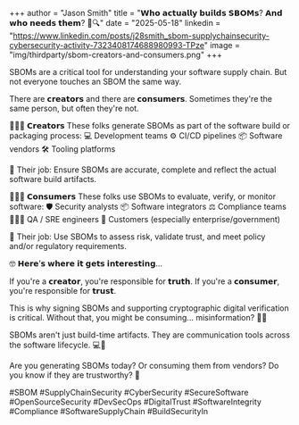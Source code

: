 +++
author = "Jason Smith"
title = "𝗪𝗵𝗼 𝗮𝗰𝘁𝘂𝗮𝗹𝗹𝘆 𝗯𝘂𝗶𝗹𝗱𝘀 𝗦𝗕𝗢𝗠𝘀? 𝗔𝗻𝗱 𝘄𝗵𝗼 𝗻𝗲𝗲𝗱𝘀 𝘁𝗵𝗲𝗺? 🤔🔍"
date = "2025-05-18"
linkedin = "https://www.linkedin.com/posts/j28smith_sbom-supplychainsecurity-cybersecurity-activity-7323408174688980993-TPze"
image = "img/thirdparty/sbom-creators-and-consumers.png"
+++

SBOMs are a critical tool for understanding your software supply chain. But not everyone touches an SBOM the same way.

There are 𝗰𝗿𝗲𝗮𝘁𝗼𝗿𝘀 and there are 𝗰𝗼𝗻𝘀𝘂𝗺𝗲𝗿𝘀. Sometimes they're the same person, but often they're not.

👩🏻‍💻 𝗖𝗿𝗲𝗮𝘁𝗼𝗿𝘀
These folks generate SBOMs as part of the software build or packaging process:
 💻 Development teams
 ⚙️ CI/CD pipelines
 📦 Software vendors
 🛠️ Tooling platforms

🎯 Their job: Ensure SBOMs are accurate, complete and reflect the actual software build artifacts.

🙋🏻‍♂️ 𝗖𝗼𝗻𝘀𝘂𝗺𝗲𝗿𝘀
These folks use SBOMs to evaluate, verify, or monitor software:
 🛡️ Security analysts
 📦 Software integrators
 ⚖️ Compliance teams
 🕵🏻‍♀️ QA / SRE engineers
 👔 Customers (especially enterprise/government)

🎯 Their job: Use SBOMs to assess risk, validate trust, and meet policy and/or regulatory requirements.

🤓 𝗛𝗲𝗿𝗲’𝘀 𝘄𝗵𝗲𝗿𝗲 𝗶𝘁 𝗴𝗲𝘁𝘀 𝗶𝗻𝘁𝗲𝗿𝗲𝘀𝘁𝗶𝗻𝗴...

If you're a 𝗰𝗿𝗲𝗮𝘁𝗼𝗿, you're responsible for 𝘁𝗿𝘂𝘁𝗵.
If you're a 𝗰𝗼𝗻𝘀𝘂𝗺𝗲𝗿, you're responsible for 𝘁𝗿𝘂𝘀𝘁.

This is why signing SBOMs and supporting cryptographic digital verification is critical. Without that, you might be consuming... misinformation? 🤷‍♂️

SBOMs aren't just build-time artifacts. They are communication tools across the software lifecycle. 💻🔄

Are you generating SBOMs today? Or consuming them from vendors? Do you know if they are trustworthy? 🤔

#SBOM #SupplyChainSecurity #CyberSecurity #SecureSoftware #OpenSourceSecurity #DevSecOps #DigitalTrust #SoftwareIntegrity #Compliance #SoftwareSupplyChain #BuildSecurityIn
